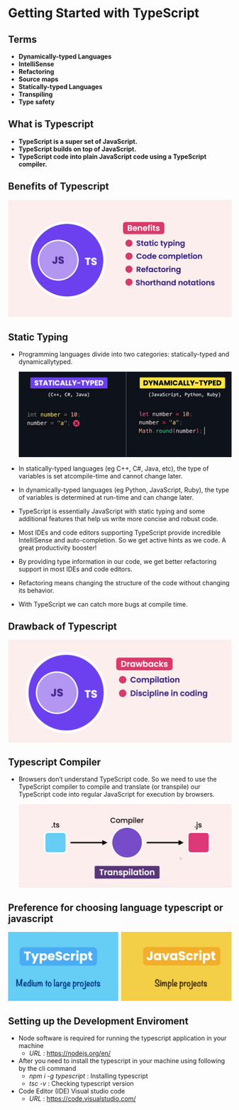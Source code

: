 # Getting Started with TypeScript

## Terms

- **Dynamically-typed Languages**
- **IntelliSense**
- **Refactoring**
- **Source maps**
- **Statically-typed Languages**
- **Transpiling**
- **Type safety**

## What is Typescript

- **TypeScript is a super set of JavaScript.**
- **TypeScript builds on top of JavaScript.**
- **TypeScript code into plain JavaScript code using a TypeScript compiler.**

## Benefits of Typescript

![alt text](./src/assets/images/benefits.png?raw=true)

## Static Typing

- Programming languages divide into two categories: statically-typed and dynamicallytyped.

  ![alt text](./src/assets/images/statictyping.png?raw=true)

- In statically-typed languages (eg C++, C#, Java, etc), the type of variables is set atcompile-time and cannot change later.
- In dynamically-typed languages (eg Python, JavaScript, Ruby), the type of variables is determined at run-time and can change later.
- TypeScript is essentially JavaScript with static typing and some additional features that help us write more concise and robust code.
- Most IDEs and code editors supporting TypeScript provide incredible IntelliSense and auto-completion. So we get active hints as we code. A great productivity booster!
- By providing type information in our code, we get better refactoring support in most IDEs and code editors.
- Refactoring means changing the structure of the code without changing its behavior.
- With TypeScript we can catch more bugs at compile time.

## Drawback of Typescript

![alt text](./src/assets/images/drawbacks.png?raw=true)

## Typescript Compiler

- Browsers don’t understand TypeScript code. So we need to use the TypeScript compiler to compile and translate (or transpile) our TypeScript code into regular JavaScript for execution by browsers.

  ![alt text](./src/assets/images/compiler.png?raw=true)

## Preference for choosing language typescript or javascript

![alt text](./src/assets/images/ts-js.png?raw=true)

## Setting up the Development Enviroment

- Node software is required for running the typescript application in your machine
  - _URL_ : https://nodejs.org/en/
- After you need to install the typescript in your machine using following by the cli command
  - _npm i -g typescript_ : Installing typescript
  - _tsc -v_ : Checking typescript version
- Code Editor (IDE) Visual studio code
  - _URL_ : https://code.visualstudio.com/
